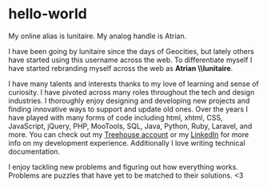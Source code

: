 # hello-world

My online alias is lunitaire. My analog handle is Atrian. 

I have been going by lunitaire since the days of Geocities, but lately others have started using this username across the web. To differentiate myself I have started rebranding myself across the web as **Atrian \\\\lunitaire**. 

I have many talents and interests thanks to my love of learning and sense of curiosity. I have pivoted across many roles throughout the tech and design industries. I thoroughly enjoy designing and developing new projects and finding innovative ways to support and update old ones. Over the years I have played with many forms of code including html, xhtml, CSS, JavaScript, jQuery, PHP, MooTools, SQL, Java, Python, Ruby, Laravel, and more. You can check out my [Treehouse account](https://teamtreehouse.com/atrianwagner) or my [LinkedIn](https://www.linkedin.com/in/atrianwagner) for more info on my development experience. Additionally I love writing technical documentation.

I enjoy tackling new problems and figuring out how everything works. Problems are puzzles that have yet to be matched to their solutions. <3
